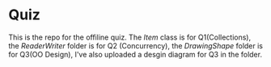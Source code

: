 # Quiz

This is the repo for the offiline quiz. 
The *Item* class is for Q1(Collections), the *ReaderWriter* folder is for Q2 (Concurrency), the *DrawingShape* folder is for Q3(OO Design),
I've also uploaded a desgin diagram for Q3 in the folder.
